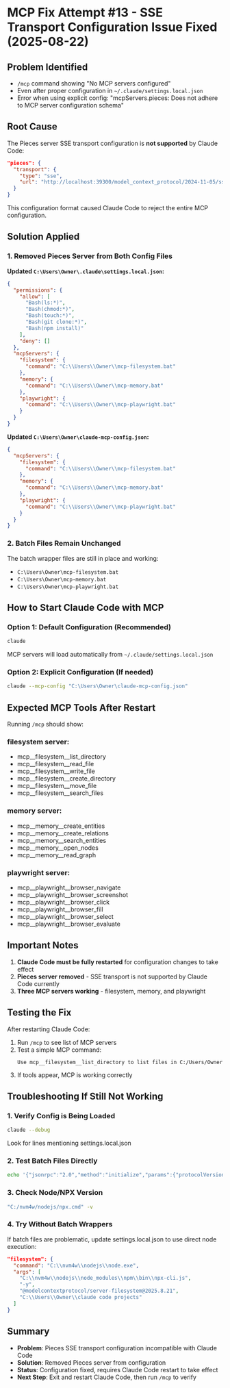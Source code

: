 # MCP Fix Attempt #13 - SSE Transport Configuration Issue Fixed (2025-08-22)

## Problem Identified
- `/mcp` command showing "No MCP servers configured"
- Even after proper configuration in `~/.claude/settings.local.json`
- Error when using explicit config: "mcpServers.pieces: Does not adhere to MCP server configuration schema"

## Root Cause
The Pieces server SSE transport configuration is **not supported** by Claude Code:
```json
"pieces": {
  "transport": {
    "type": "sse",
    "url": "http://localhost:39300/model_context_protocol/2024-11-05/sse"
  }
}
```

This configuration format caused Claude Code to reject the entire MCP configuration.

## Solution Applied

### 1. Removed Pieces Server from Both Config Files

**Updated `C:\Users\Owner\.claude\settings.local.json`:**
```json
{
  "permissions": {
    "allow": [
      "Bash(ls:*)",
      "Bash(chmod:*)",
      "Bash(touch:*)",
      "Bash(git clone:*)",
      "Bash(npm install)"
    ],
    "deny": []
  },
  "mcpServers": {
    "filesystem": {
      "command": "C:\\Users\\Owner\\mcp-filesystem.bat"
    },
    "memory": {
      "command": "C:\\Users\\Owner\\mcp-memory.bat"
    },
    "playwright": {
      "command": "C:\\Users\\Owner\\mcp-playwright.bat"
    }
  }
}
```

**Updated `C:\Users\Owner\claude-mcp-config.json`:**
```json
{
  "mcpServers": {
    "filesystem": {
      "command": "C:\\Users\\Owner\\mcp-filesystem.bat"
    },
    "memory": {
      "command": "C:\\Users\\Owner\\mcp-memory.bat"
    },
    "playwright": {
      "command": "C:\\Users\\Owner\\mcp-playwright.bat"
    }
  }
}
```

### 2. Batch Files Remain Unchanged
The batch wrapper files are still in place and working:
- `C:\Users\Owner\mcp-filesystem.bat`
- `C:\Users\Owner\mcp-memory.bat`
- `C:\Users\Owner\mcp-playwright.bat`

## How to Start Claude Code with MCP

### Option 1: Default Configuration (Recommended)
```bash
claude
```
MCP servers will load automatically from `~/.claude/settings.local.json`

### Option 2: Explicit Configuration (If needed)
```bash
claude --mcp-config "C:\Users\Owner\claude-mcp-config.json"
```

## Expected MCP Tools After Restart

Running `/mcp` should show:

### filesystem server:
- mcp__filesystem__list_directory
- mcp__filesystem__read_file
- mcp__filesystem__write_file
- mcp__filesystem__create_directory
- mcp__filesystem__move_file
- mcp__filesystem__search_files

### memory server:
- mcp__memory__create_entities
- mcp__memory__create_relations
- mcp__memory__search_entities
- mcp__memory__open_nodes
- mcp__memory__read_graph

### playwright server:
- mcp__playwright__browser_navigate
- mcp__playwright__browser_screenshot
- mcp__playwright__browser_click
- mcp__playwright__browser_fill
- mcp__playwright__browser_select
- mcp__playwright__browser_evaluate

## Important Notes

1. **Claude Code must be fully restarted** for configuration changes to take effect
2. **Pieces server removed** - SSE transport is not supported by Claude Code currently
3. **Three MCP servers working** - filesystem, memory, and playwright

## Testing the Fix

After restarting Claude Code:

1. Run `/mcp` to see list of MCP servers
2. Test a simple MCP command:
   ```
   Use mcp__filesystem__list_directory to list files in C:/Users/Owner
   ```
3. If tools appear, MCP is working correctly

## Troubleshooting If Still Not Working

### 1. Verify Config is Being Loaded
```bash
claude --debug
```
Look for lines mentioning settings.local.json

### 2. Test Batch Files Directly
```bash
echo '{"jsonrpc":"2.0","method":"initialize","params":{"protocolVersion":"1.0.0","clientInfo":{"name":"test","version":"1.0"},"capabilities":{}},"id":1}' | "C:/Users/Owner/mcp-filesystem.bat"
```

### 3. Check Node/NPX Version
```bash
"C:/nvm4w/nodejs/npx.cmd" -v
```

### 4. Try Without Batch Wrappers
If batch files are problematic, update settings.local.json to use direct node execution:
```json
"filesystem": {
  "command": "C:\\nvm4w\\nodejs\\node.exe",
  "args": [
    "C:\\nvm4w\\nodejs\\node_modules\\npm\\bin\\npx-cli.js",
    "-y",
    "@modelcontextprotocol/server-filesystem@2025.8.21",
    "C:\\Users\\Owner\\claude code projects"
  ]
}
```

## Summary
- **Problem**: Pieces SSE transport configuration incompatible with Claude Code
- **Solution**: Removed Pieces server from configuration
- **Status**: Configuration fixed, requires Claude Code restart to take effect
- **Next Step**: Exit and restart Claude Code, then run `/mcp` to verify